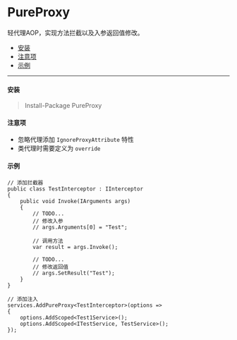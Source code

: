 # PureProxy
轻代理AOP，实现方法拦截以及入参返回值修改。

<!--TOC-->
- [安装](#安装)
- [注意项](#注意项)
- [示例](#示例)
<!--/TOC-->
---

#### 安装
> Install-Package PureProxy

#### 注意项
- 忽略代理添加 `IgnoreProxyAttribute` 特性
- 类代理时需要定义为 `override`

#### 示例

````
// 添加拦截器
public class TestInterceptor : IInterceptor
{
    public void Invoke(IArguments args)
    {
        // TODO...
        // 修改入参
        // args.Arguments[0] = "Test";

        // 调用方法
        var result = args.Invoke();

        // TODO...
        // 修改返回值
        // args.SetResult("Test");
    }
}

// 添加注入
services.AddPureProxy<TestInterceptor>(options =>
{
    options.AddScoped<Test1Service>();
    options.AddScoped<ITestService, TestService>();
});

````
